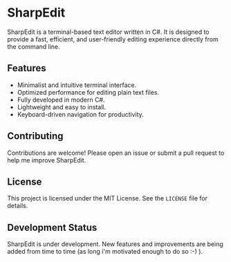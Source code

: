 # SharpEdit

SharpEdit is a terminal-based text editor written in C#. It is designed to provide a fast, efficient, and user-friendly editing experience directly from the command line.

## Features

- Minimalist and intuitive terminal interface.
- Optimized performance for editing plain text files.
- Fully developed in modern C#.
- Lightweight and easy to install.
- Keyboard-driven navigation for productivity.

## Contributing

Contributions are welcome! Please open an issue or submit a pull request to help me improve SharpEdit.

## License

This project is licensed under the MIT License. See the `LICENSE` file for details.

## Development Status

SharpEdit is under development. New features and improvements are being added from time to time (as long i'm motivated enough to do so :-) ).
